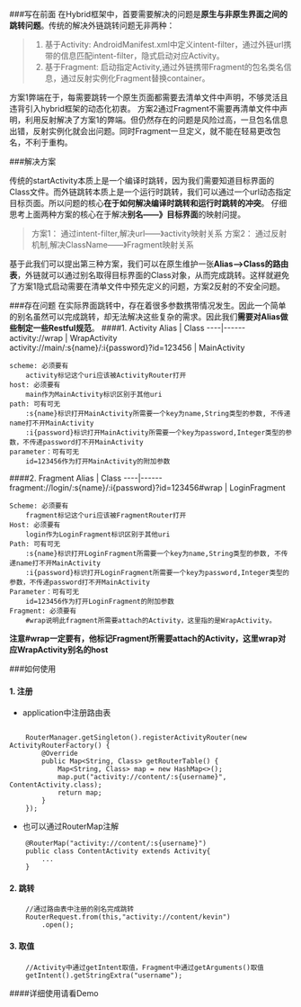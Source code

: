 ###写在前面
在Hybrid框架中，首要需要解决的问题是**原生与非原生界面之间的跳转问题**。传统的解决外链跳转问题无非两种：
>1. 基于Activity: AndroidManifest.xml中定义intent-filter，通过外链url携带的信息匹配intent-filter，隐式启动对应Activity。
>2. 基于Fragment: 启动指定Activity,通过外链携带Fragment的包名类名信息，通过反射实例化Fragment替换container。
    
方案1弊端在于，每需要跳转一个原生页面都需要去清单文件中声明，不够灵活且违背引入hybrid框架的动态化初衷。
方案2通过Fragment不需要再清单文件中声明，利用反射解决了方案1的弊端。但仍然存在的问题是风险过高，一旦包名信息出错，反射实例化就会出问题。同时Fragment一旦定义，就不能在轻易更改包名，不利于重构。



###解决方案

传统的startActivity本质上是一个编译时跳转，因为我们需要知道目标界面的Class文件。而外链跳转本质上是一个运行时跳转，我们可以通过一个url动态指定目标页面。所以问题的核心**在于如何解决编译时跳转和运行时跳转的冲突**。
仔细思考上面两种方案的核心在于解决**别名——》目标界面**的映射问提。
> 方案1： 通过intent-filter,解决url——》activity映射关系
> 方案2： 通过反射机制,解决ClassName——》Fragment映射关系

基于此我们可以提出第三种方案，我们可以在原生维护一张**Alias——>Class的路由表**，外链就可以通过别名取得目标界面的Class对象，从而完成跳转。这样就避免了方案1隐式启动需要在清单文件中预先定义的问题，方案2反射的不安全问题。

###存在问题
在实际界面跳转中，存在着很多参数携带情况发生。因此一个简单的别名虽然可以完成跳转，却无法解决这些复杂的需求。因此我们**需要对Alias做些制定一些Restful规范**。
####1. Activity
Alias | Class 
----|------
activity://wrap | WrapActivity  
activity://main/:s{name}/:i{password}?id=123456 | MainActivity  

    scheme: 必须要有
        activity标记这个uri应该被ActivityRouter打开
    host: 必须要有
        main作为MainActivity标识区别于其他uri
    path: 可有可无
        :s{name}标识打开MainActivity所需要一个key为name,String类型的参数, 不传递name打不开MainActivity
        :i{password}标识打开MainActivity所需要一个key为password,Integer类型的参数，不传递password打不开MainActivity
    parameter：可有可无
        id=123456作为打开MainActivity的附加参数

 
####2. Fragment
Alias | Class 
----|------
fragment://login/:s{name}/:i{password}?id=123456#wrap | LoginFragment  

    Scheme: 必须要有
        fragment标记这个uri应该被FragmentRouter打开
    Host: 必须要有
        login作为LoginFragment标识区别于其他uri
    Path: 可有可无
        :s{name}标识打开LoginFragment所需要一个key为name,String类型的参数, 不传递name打不开MainActivity
        :i{password}标识打开LoginFragment所需要一个key为password,Integer类型的参数，不传递password打不开MainActivity
    Parameter：可有可无
        id=123456作为打开LoginFragment的附加参数
    Fragment: 必须要有
        #wrap说明此fragment所需要attach的Activity，这里指的是WrapActivity。
**注意#wrap一定要有，他标记Fragment所需要attach的Activity，这里wrap对应WrapActivity别名的host**

###如何使用
####  1. 注册
* application中注册路由表
```
   
    RouterManager.getSingleton().registerActivityRouter(new ActivityRouterFactory() {
        @Override
        public Map<String, Class> getRouterTable() {
            Map<String, Class> map = new HashMap<>();
            map.put("activity://content/:s{username}", ContentActivity.class);
            return map;
        }
    });
```
* 也可以通过RouterMap注解
```
    @RouterMap("activity://content/:s{username}")
    public class ContentActivity extends Activity{
        ...
    }
```

####  2. 跳转
```
    //通过路由表中注册的别名完成跳转
    RouterRequest.from(this,"activity://content/kevin")
        .open();
```

####  3. 取值    
```
    //Activity中通过getIntent取值，Fragment中通过getArguments()取值
    getIntent().getStringExtra("username");
```

####详细使用请看Demo
